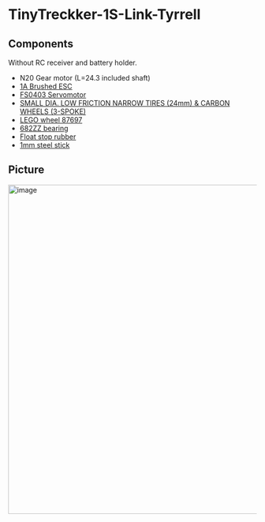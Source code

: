 # TinyTreckker-1S-Link-Tyrrell

## Components

Without RC receiver and battery holder.

- N20 Gear motor (L=24.3 included shaft)
- [1A Brushed ESC](https://www.aliexpress.us/item/3256805768884647.html)
- [FS0403 Servomotor](https://akizukidenshi.com/catalog/g/g114805/)
- [SMALL DIA. LOW FRICTION NARROW TIRES (24mm) & CARBON WHEELS (3-SPOKE)](https://www.tamiya.com/japan/products/15541/index.html)
- [LEGO wheel 87697](https://brickers.jp/products/87697-026?srsltid=AfmBOorEdvSBUCp01KrgKwRHm_qqQFQQpaL2RSzCivZuL12u8CWHIzNz)
- [682ZZ bearing](https://amzn.asia/d/711zVHE)
- [Float stop rubber](https://amzn.asia/d/cuPSQJc)
- [1mm steel stick](https://amzn.asia/d/bqaLPl2)

## Picture

<img width="1279" height="667" alt="image" src="https://github.com/user-attachments/assets/f722d928-ac86-42a4-8a59-b78a3a0f028f" />
